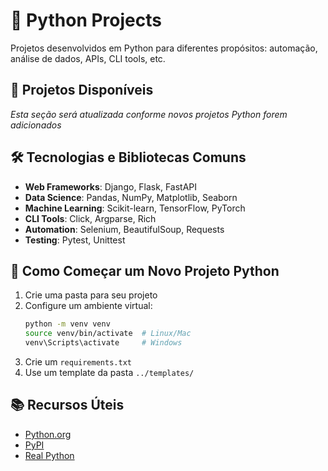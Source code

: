 # 🐍 Python Projects

Projetos desenvolvidos em Python para diferentes propósitos: automação, análise de dados, APIs, CLI tools, etc.

## 📁 Projetos Disponíveis

*Esta seção será atualizada conforme novos projetos Python forem adicionados*

## 🛠️ Tecnologias e Bibliotecas Comuns

- **Web Frameworks**: Django, Flask, FastAPI
- **Data Science**: Pandas, NumPy, Matplotlib, Seaborn
- **Machine Learning**: Scikit-learn, TensorFlow, PyTorch
- **CLI Tools**: Click, Argparse, Rich
- **Automation**: Selenium, BeautifulSoup, Requests
- **Testing**: Pytest, Unittest

## 🚀 Como Começar um Novo Projeto Python

1. Crie uma pasta para seu projeto
2. Configure um ambiente virtual:
   ```bash
   python -m venv venv
   source venv/bin/activate  # Linux/Mac
   venv\Scripts\activate     # Windows
   ```
3. Crie um `requirements.txt`
4. Use um template da pasta `../templates/`

## 📚 Recursos Úteis

- [Python.org](https://python.org/)
- [PyPI](https://pypi.org/)
- [Real Python](https://realpython.com/)